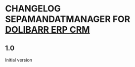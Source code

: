 # CHANGELOG SEPAMANDATMANAGER FOR [DOLIBARR ERP CRM](https://www.dolibarr.org)

## 1.0

Initial version
